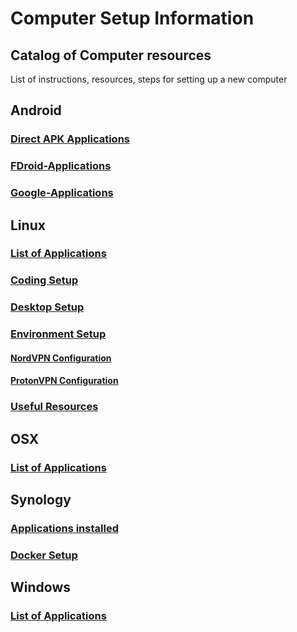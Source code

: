 # Computer Setup Information

## Catalog of Computer resources

List of instructions, resources, steps for setting up a new computer

## Android

### [Direct APK Applications](../master/linux/Direct-APK-Application)

### [FDroid-Applications](../master/linux/FDroid-Applications)

### [Google-Applications](../master/linux/Google-Applications)

## Linux

### [List of Applications](../master/linux/Applications)

### [Coding Setup](../master/linux/Coding-App-Setup)

### [Desktop Setup](../master/linux/Desktop-Setup)

### [Environment Setup](../master/linux/Environment-Setup)

#### [NordVPN Configuration](../master/linux/NordVPN-Configuration)

#### [ProtonVPN Configuration](../master/linux/ProtonVPN-Configuration)

### [Useful Resources](../master/linux/Resources-Information)

#### 

## OSX

### [List of Applications](../master/osx/Applications)

## Synology

### [Applications installed](../master/synology/Applications)

### [Docker Setup](../master/synology/Docker-Setup)

## Windows

### [List of Applications](../master/windows/Applications)
